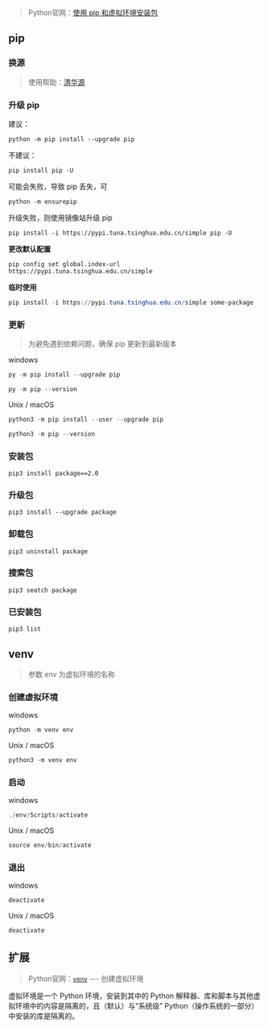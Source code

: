 

> Python官网：[使用 pip 和虚拟环境安装包](https://packaging.python.org/en/latest/guides/installing-using-pip-and-virtual-environments/#creating-a-virtual-environment)



## pip

### 换源

> 使用帮助：[清华源](https://mirrors.tuna.tsinghua.edu.cn/help/pypi/)

### **升级 pip**

建议：

```
python -m pip install --upgrade pip
```

不建议：

```shell
pip install pip -U
```

可能会失败，导致 pip 丢失，可

```shell
python -m ensurepip
```

升级失败，则使用镜像站升级 pip

```shell
pip install -i https://pypi.tuna.tsinghua.edu.cn/simple pip -U
```

**更改默认配置**

```
pip config set global.index-url https://pypi.tuna.tsinghua.edu.cn/simple
```

**临时使用**

```powershell
pip install -i https://pypi.tuna.tsinghua.edu.cn/simple some-package
```



### 更新

> 为避免遇到依赖问题，确保 pip 更新到最新版本

windows

```powershell
py -m pip install --upgrade pip

py -m pip --version
```

Unix / macOS

```powershell
python3 -m pip install --user --upgrade pip

python3 -m pip --version
```



### 安装包

```shell
pip3 install package==2.0
```



### 升级包

```shell
pip3 install --upgrade package
```



### 卸载包

```shell
pip3 uninstall package
```



### 搜索包

```shell
pip3 seatch package
```



### 已安装包

```shell
pip3 list
```



## venv

> 参数 env 为虚拟环境的名称



### **创建虚拟环境**

windows

```powershell
python -m venv env
```

Unix / macOS

```powershell
python3 -m venv env
```



### **启动**

windows

```powershell
./env/Scripts/activate
```

Unix / macOS

```powershell
source env/bin/activate
```



### **退出**

windows

```powershell
deactivate
```

Unix / macOS

```powershell
deactivate
```



## 扩展

> Python官网：[`venv`](https://docs.python.org/zh-cn/3/library/venv.html?highlight=venv#module-venv) --- 创建虚拟环境

虚拟环境是一个 Python 环境，安装到其中的 Python 解释器、库和脚本与其他虚拟环境中的内容是隔离的，且（默认）与“系统级” Python（操作系统的一部分）中安装的库是隔离的。
